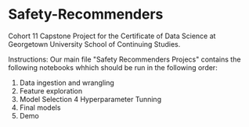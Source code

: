 # Safety-Recommenders
Cohort 11 Capstone Project for the Certificate of Data Science at Georgetown University School of Continuing Studies.

Instructions: Our main file "Safety Recommenders Projecs" contains the following notebooks whhich should be run in the following order:

1. Data ingestion and wrangling
2. Feature exploration
3. Model Selection
4 Hyperparameter Tunning
5. Final models
6. Demo



